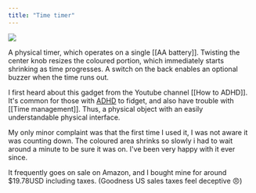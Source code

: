 ```yaml
---
title: "Time timer"
---
```

![](https://m.media-amazon.com/images/I/711vrQPS8eL._SL1500_.jpg)

A physical timer, which operates on a single [[AA battery]]. Twisting the center knob resizes the coloured portion, which immediately starts shrinking as time progresses. A switch on the back enables an optional buzzer when the time runs out.

I first heard about this gadget from the Youtube channel [[How to ADHD]]. It's common for those  with [ADHD](notes/ADHD) to fidget, and also have trouble with [[Time management]]. Thus, a physical object with an easily understandable physical interface.

My only minor complaint was that the first time I used it, I was not aware it was counting down. The coloured area shrinks so slowly i had to wait around a minute to be sure it was on. I've been very happy with it ever since.

It frequently goes on sale on Amazon, and I bought mine for around $19.78USD including taxes. (Goodness US sales taxes feel deceptive 😠)
